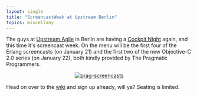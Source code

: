 ```yaml
---
layout: single
title: "ScreencastWeek at Upstream Berlin"
topics: miscellany
---
```

The guys at <a href="http://upstream-berlin.com">Upstream Agile</a> in Berlin are having a <a href="http://upstream-berlin.com/2009/01/15/upcoming-event-screencast-week-cockpit/">Cockpit Night</a> again, and this time it's screencast week. On the menu will be the first four of the Erlang screencasts (on January 21) and the first two of the new Objective-C 2.0 series (on January 22), both kindly provided by The Pragmatic Programmers. 

<div style="text-align:center"><a href="http://pragmatic.tv"><img src="http://wiki.upstream-berlin.com/images/1/1c/Pragmatictv.png" alt="prag-screencasts" /></a></div>

Head on over to the <a href="http://wiki.upstream-berlin.com/index.php/ScreencastWeek">wiki</a> and sign up already, will ya? Seating is limited.